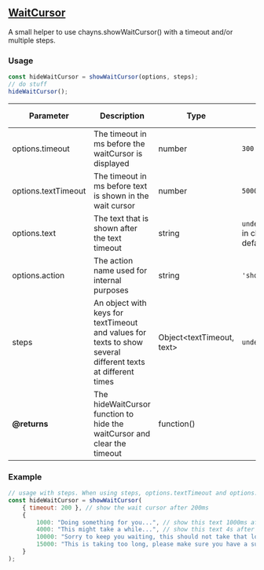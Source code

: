 ## [WaitCursor](waitCursor.ts)
A small helper to use chayns.showWaitCursor() with a timeout and/or multiple steps.
### Usage
```javascript
const hideWaitCursor = showWaitCursor(options, steps);
// do stuff
hideWaitCursor();
```

| Parameter     | Description          | Type | Default / required |
|---------------|----------------------|------|-----------|
| options.timeout | The timeout in ms before the waitCursor is displayed | number | `300`|
| options.textTimeout | The timeout in ms before text is shown in the wait cursor | number | `5000` |
| options.text | The text that is shown after the text timeout | string | `undefined`(results in chayns default) |
| options.action | The action name used for internal purposes | string | `'showWaitCursor'` |
| steps | An object with keys for textTimeout and values for texts to show several different texts at different times | Object<textTimeout, text> | `undefined` |
| **@returns** | The hideWaitCursor function to hide the waitCursor and clear the timeout | function() | |

### Example
```javascript
// usage with steps. When using steps, options.textTimeout and options.text only do anything if options.textTimeout is smaller than the smallest step timeout
const hideWaitCursor = showWaitCursor(
    { timeout: 200 }, // show the wait cursor after 200ms
    {
        1000: "Doing something for you...", // show this text 1000ms after the waitCursor is shown, e.g. 1200ms after calling the function
        4000: "This might take a while...", // show this text 4s after waitCursor is shown
        10000: "Sorry to keep you waiting, this should not take that long", // show this text 10s after waitCursor is shown
        15000: "This is taking too long, please make sure you have a sufficient internet connection" // show this text 15s after waitCursor is shown
    }
);
```
